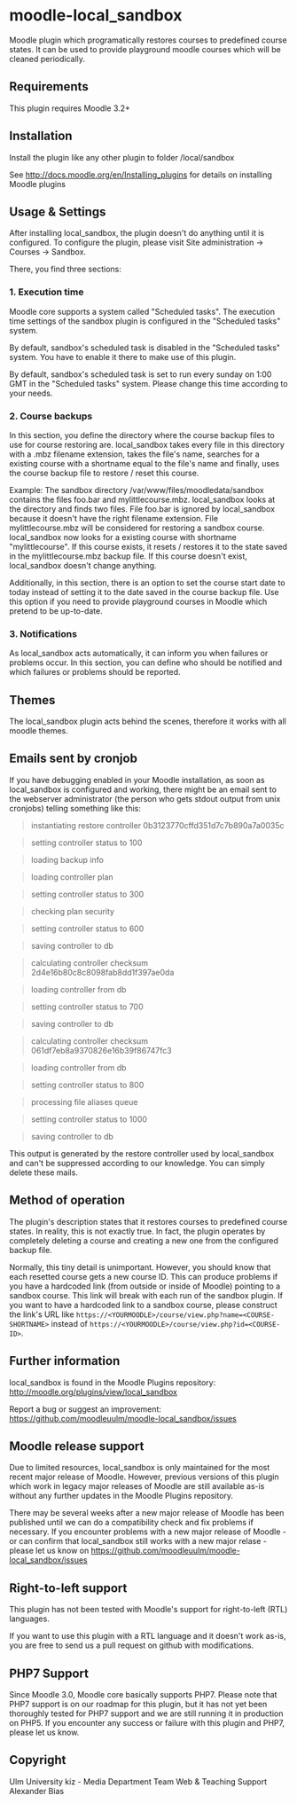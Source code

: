 moodle-local_sandbox
====================

Moodle plugin which programatically restores courses to predefined course states. It can be used to provide playground moodle courses which will be cleaned periodically.


Requirements
------------

This plugin requires Moodle 3.2+


Installation
------------

Install the plugin like any other plugin to folder
/local/sandbox

See http://docs.moodle.org/en/Installing_plugins for details on installing Moodle plugins


Usage & Settings
----------------

After installing local_sandbox, the plugin doesn't do anything until it is configured.
To configure the plugin, please visit Site administration -> Courses -> Sandbox.

There, you find three sections:

### 1. Execution time

Moodle core supports a system called "Scheduled tasks". The execution time settings of the sandbox plugin is configured in the "Scheduled tasks" system.

By default, sandbox's scheduled task is disabled in the "Scheduled tasks" system. You have to enable it there to make use of this plugin.

By default, sandbox's scheduled task is set to run every sunday on 1:00 GMT in the "Scheduled tasks" system. Please change this time according to your needs.

### 2. Course backups

In this section, you define the directory where the course backup files to use for course restoring are. local_sandbox takes every file in this directory with a .mbz filename extension, takes the file's name, searches for a existing course with a shortname equal to the file's name and finally, uses the course backup file to restore / reset this course.

Example:
The sandbox directory /var/www/files/moodledata/sandbox contains the files foo.bar and mylittlecourse.mbz. local_sandbox looks at the directory and finds two files. File foo.bar is ignored by local_sandbox because it doesn't have the right filename extension. File mylittlecourse.mbz will be considered for restoring a sandbox course. local_sandbox now looks for a existing course with shortname "mylittlecourse". If this course exists, it resets / restores it to the state saved in the mylittlecourse.mbz backup file. If this course doesn't exist, local_sandbox doesn't change anything.

Additionally, in this section, there is an option to set the course start date to today instead of setting it to the date saved in the course backup file. Use this option if you need to provide playground courses in Moodle which pretend to be up-to-date.

### 3. Notifications

As local_sandbox acts automatically, it can inform you when failures or problems occur. In this section, you can define who should be notified and which failures or problems should be reported.


Themes
------

The local_sandbox plugin acts behind the scenes, therefore it works with all moodle themes.


Emails sent by cronjob
----------------------

If you have debugging enabled in your Moodle installation, as soon as local_sandbox is configured and working, there might be an email sent to the webserver administrator (the person who gets stdout output from unix cronjobs) telling something like this:

> instantiating restore controller 0b3123770cffd351d7c7b890a7a0035c

> setting controller status to 100

> loading backup info

> loading controller plan

> setting controller status to 300

> checking plan security

> setting controller status to 600

> saving controller to db

> calculating controller checksum 2d4e16b80c8c8098fab8dd1f397ae0da

> loading controller from db

> setting controller status to 700

> saving controller to db

> calculating controller checksum 061df7eb8a9370826e16b39f86747fc3

> loading controller from db

> setting controller status to 800

> processing file aliases queue

> setting controller status to 1000

> saving controller to db

This output is generated by the restore controller used by local_sandbox and can't be suppressed according to our knowledge. You can simply delete these mails.


Method of operation
-------------------

The plugin's description states that it restores courses to predefined course states. In reality, this is not exactly true. In fact, the plugin operates by completely deleting a course and creating a new one from the configured backup file.

Normally, this tiny detail is unimportant. However, you should know that each resetted course gets a new course ID. This can produce problems if you have a hardcoded link (from outside or inside of Moodle) pointing to a sandbox course. This link will break with each run of the sandbox plugin. If you want to have a hardcoded link to a sandbox course, please construct the link's URL like `https://<YOURMOODLE>/course/view.php?name=<COURSE-SHORTNAME>` instead of `https://<YOURMOODLE>/course/view.php?id=<COURSE-ID>`.


Further information
-------------------

local_sandbox is found in the Moodle Plugins repository: http://moodle.org/plugins/view/local_sandbox

Report a bug or suggest an improvement: https://github.com/moodleuulm/moodle-local_sandbox/issues


Moodle release support
----------------------

Due to limited resources, local_sandbox is only maintained for the most recent major release of Moodle. However, previous versions of this plugin which work in legacy major releases of Moodle are still available as-is without any further updates in the Moodle Plugins repository.

There may be several weeks after a new major release of Moodle has been published until we can do a compatibility check and fix problems if necessary. If you encounter problems with a new major release of Moodle - or can confirm that local_sandbox still works with a new major relase - please let us know on https://github.com/moodleuulm/moodle-local_sandbox/issues


Right-to-left support
---------------------

This plugin has not been tested with Moodle's support for right-to-left (RTL) languages.

If you want to use this plugin with a RTL language and it doesn't work as-is, you are free to send us a pull request on github with modifications.


PHP7 Support
------------

Since Moodle 3.0, Moodle core basically supports PHP7.
Please note that PHP7 support is on our roadmap for this plugin, but it has not yet been thoroughly tested for PHP7 support and we are still running it in production on PHP5.
If you encounter any success or failure with this plugin and PHP7, please let us know.


Copyright
---------

Ulm University
kiz - Media Department
Team Web & Teaching Support
Alexander Bias

